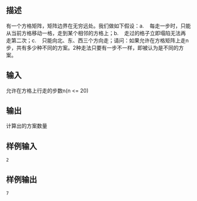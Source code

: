 ## 描述


有一个方格矩阵，矩阵边界在无穷远处。我们做如下假设：a.    每走一步时，只能从当前方格移动一格，走到某个相邻的方格上；b.    走过的格子立即塌陷无法再走第二次；c.    只能向北、东、西三个方向走；请问：如果允许在方格矩阵上走n步，共有多少种不同的方案。2种走法只要有一步不一样，即被认为是不同的方案。

## 输入


允许在方格上行走的步数n(n <= 20)

## 输出


计算出的方案数量

## 样例输入


```
2
```


## 样例输出


```
7
```


